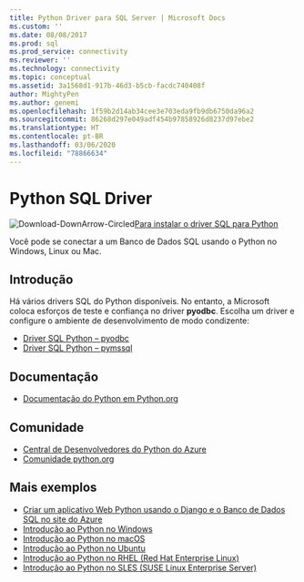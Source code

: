 ```yaml
---
title: Python Driver para SQL Server | Microsoft Docs
ms.custom: ''
ms.date: 08/08/2017
ms.prod: sql
ms.prod_service: connectivity
ms.reviewer: ''
ms.technology: connectivity
ms.topic: conceptual
ms.assetid: 3a1568d1-917b-46d3-b5cb-facdc740408f
author: MightyPen
ms.author: genemi
ms.openlocfilehash: 1f59b2d14ab34cee3e703eda9fb9db6750da96a2
ms.sourcegitcommit: 86268d297e049adf454b97858926d8237d97ebe2
ms.translationtype: HT
ms.contentlocale: pt-BR
ms.lasthandoff: 03/06/2020
ms.locfileid: "78866634"
---
```

# <a name="python-sql-driver"></a>Python SQL Driver

![Download-DownArrow-Circled](../../ssms/media/download-icon.png)[Para instalar o driver SQL para Python](../sql-connection-libraries.md#anchor-20-drivers-relational-access)

Você pode se conectar a um Banco de Dados SQL usando o Python no Windows, Linux ou Mac.   
  
## <a name="getting-started"></a>Introdução  
Há vários drivers SQL do Python disponíveis. No entanto, a Microsoft coloca esforços de teste e confiança no driver **pyodbc**. Escolha um driver e configure o ambiente de desenvolvimento de modo condizente:
* [Driver SQL Python – pyodbc](pyodbc/python-sql-driver-pyodbc.md)
* [Driver SQL Python – pymssql](pymssql/python-sql-driver-pymssql.md)
  
## <a name="documentation"></a>Documentação  
* [Documentação do Python em Python.org](https://www.python.org/doc/)  
  
## <a name="community"></a>Comunidade  
* [Central de Desenvolvedores do Python do Azure](https://azure.microsoft.com/develop/python/)  
* [Comunidade python.org](https://www.python.org/community/)  
  
## <a name="more-samples"></a>Mais exemplos  
* [Criar um aplicativo Web Python usando o Django e o Banco de Dados SQL no site do Azure](https://github.com/Microsoft/PTVS/wiki/Django-and-SQL-Database-on-Azure)
* [Introdução ao Python no Windows](https://www.microsoft.com/sql-server/developer-get-started/python/windows/)
* [Introdução ao Python no macOS](https://www.microsoft.com/sql-server/developer-get-started/python/mac/)
* [Introdução ao Python no Ubuntu](https://www.microsoft.com/sql-server/developer-get-started/python/ubuntu/)
* [Introdução ao Python no RHEL (Red Hat Enterprise Linux)](https://www.microsoft.com/sql-server/developer-get-started/python/rhel/)
* [Introdução ao Python no SLES (SUSE Linux Enterprise Server)](https://www.microsoft.com/sql-server/developer-get-started/python/sles/)
